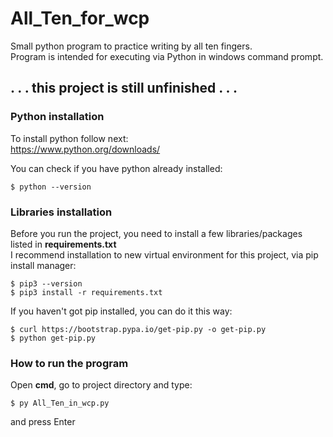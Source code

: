 # All_Ten_for_wcp  
Small python program to practice writing by all ten fingers.  
Program is intended for executing via Python in windows command prompt.  
  
## . . .  this project is still unfinished . . .
  
### Python installation  
To install python follow next:  
https://www.python.org/downloads/  
  
You can check if you have python already installed:
```
$ python --version  
```
  
### Libraries installation  
Before you run the project, you need to install a few libraries/packages listed in **requirements.txt**  
I recommend installation to new virtual environment for this project, via pip install manager:  
```
$ pip3 --version  
$ pip3 install -r requirements.txt  
```
If you haven't got pip installed, you can do it this way:  
```
$ curl https://bootstrap.pypa.io/get-pip.py -o get-pip.py 
$ python get-pip.py 
```
  
### How to run the program  
Open **cmd**, go to project directory and type:  
```
$ py All_Ten_in_wcp.py 
```
and press Enter  
